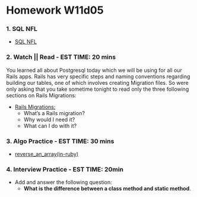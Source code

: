 # Homework W11d05

### 1. SQL NFL
- [SQL NFL](https://git.generalassemb.ly/SEIR-526/sql-nfl)

### 2. Watch || Read - EST TIME: 20 mins

You learned all about Postgresql today which we will be using for all our Rails apps.  Rails has very specific steps and naming conventions regarding building our tables, one of which involves creating Migration files. So were only asking that you take sometime tonight to read only the three following sections on Rails Migrations:

- [Rails Migrations:](https://stackify.com/rails-migration-a-complete-guide/)
    - What’s a Rails migration?
    - Why would I need it?
    - What can I do with it?

### 3. Algo Practice - EST TIME: 30 mins

- [reverse_an_array(in-ruby)](./reverse_an_array.md)

### 4.  Interview Practice - EST TIME: 20min
- Add and answer the following question: 
   - **What is the difference between a class method and static method**.


